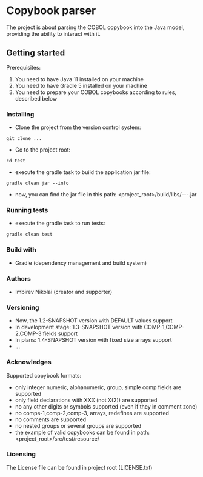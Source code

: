 # Copybook parser

The project is about parsing the COBOL copybook into the Java model, providing the ability to interact with it.

## Getting started

Prerequisites:

1. You need to have Java 11 installed on your machine
2. You need to have Gradle 5 installed on your machine
3. You need to prepare your COBOL copybooks according to rules, described below

### Installing

- Clone the project from the version control system:

`git clone ...`

- Go to the project root:

`cd test`

- execute the gradle task to build the application jar file:

`gradle clean jar --info`

- now, you can find the jar file in this path: <project_root>/build/libs/---.jar

### Running tests

- execute the gradle task to run tests:

`gradle clean test` 

### Build with

- Gradle (dependency management and build system)

### Authors

- Imbirev Nikolai (creator and supporter)

### Versioning

- Now, the 1.2-SNAPSHOT version with DEFAULT values support
- In development stage: 1.3-SNAPSHOT version with COMP-1,COMP-2,COMP-3 fields support
- In plans: 1.4-SNAPSHOT version with fixed size arrays support
- ...

### Acknowledges

Supported copybook formats:

- only integer numeric, alphanumeric, group, simple comp fields are supported
- only field declarations with XXX (not X(2)) are supported
- no any other digits or symbols supported (even if they in comment zone)
- no comps-1,comp-2,comp-3, arrays, redefines are supported
- no comments are supported
- no nested groups or several groups are supported
- the example of valid copybooks can be found in path: <project_root>/src/test/resource/

### Licensing

The License file can be found in project root (LICENSE.txt)